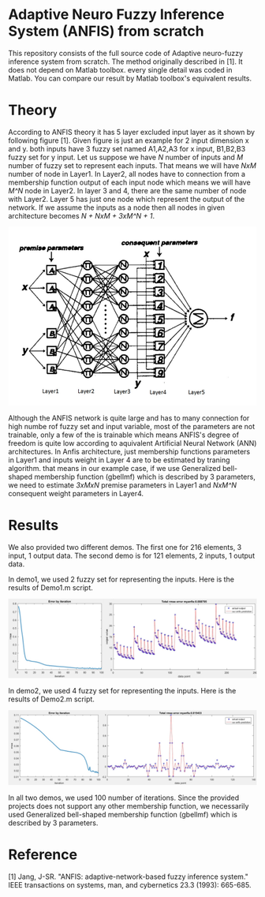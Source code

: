 # Adaptive Neuro Fuzzy Inference System (ANFIS) from scratch

This repository consists of the full source code of Adaptive neuro-fuzzy inference system from scratch. The method originally described in [1]. It does not depend on Matlab toolbox. every single detail was coded in Matlab. You can compare our result by Matlab toolbox's equivalent results. 

# Theory

According to ANFIS theory it has 5 layer excluded input layer as it shown by following figure [1]. Given figure is just an example for 2 input dimension x and y. both inputs have 3 fuzzy set named A1,A2,A3 for x input, B1,B2,B3 fuzzy set for y input. Let us suppose we have *N* number of inputs and *M* number of fuzzy set to represent each inputs. That means we will have *NxM* number of node in Layer1. In Layer2, all nodes have to connection from a membership function output of each input node which means we will have *M^N* node in Layer2. In layer 3 and 4, there are the same number of node with Layer2. Layer 5 has just one node which represent the output of the network. If we assume the inputs as a node then all nodes in given architecture becomes *N + NxM + 3xM^N + 1*.

![Sample image](Output/anfis.jpg?raw=true "Title")

Although the ANFIS network is quite large and has to many connection for high numbe rof fuzzy set and input variable, most of the parameters are not trainable, only a few of the is trainable which means ANFIS's degree of freedom is quite low according to aquivalent Artificial Neural Network (ANN) architectures. In Anfis architecture, just membership functions parameters in Layer1 and inputs weight in Layer 4 are to be estimated by traning algorithm. that means in our example case, if we use Generalized bell-shaped membership function (gbellmf) which is described by 3 parameters, we need to estimate *3xMxN* premise parameters in Layer1 and *NxM^N* consequent weight parameters in Layer4. 

# Results

We also provided two different demos. The first one for 216 elements, 3 input, 1 output data. The second demo is for 121 elements, 2 inputs, 1 output data.

In demo1, we used 2 fuzzy set for representing the inputs. Here is the results of Demo1.m script.

![Sample image](Output/demo1.jpg?raw=true "Title")

In demo2, we used 4 fuzzy set for representing the inputs. Here is the results of Demo2.m script.

![Sample image](Output/demo2.jpg?raw=true "Title")

In all two demos, we used 100 number of iterations. Since the provided projects does not support any other membership function, we necessarily used Generalized bell-shaped membership function (gbellmf) which is described by 3 parameters.

# Reference
[1] Jang, J-SR. "ANFIS: adaptive-network-based fuzzy inference system." IEEE transactions on systems, man, and cybernetics 23.3 (1993): 665-685.
